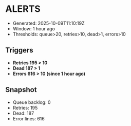 # ALERTS

- Generated: 2025-10-09T11:10:19Z
- Window: 1 hour ago
- Thresholds: queue>20, retries>10, dead>1, errors>10

## Triggers
- **Retries 195 > 10**
- **Dead 187 > 1**
- **Errors 616 > 10 (since 1 hour ago)**

## Snapshot
- Queue backlog: 0
- Retries: 195
- Dead: 187
- Error lines: 616
